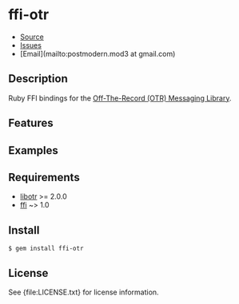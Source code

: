 # ffi-otr

* [Source](https://github.com/postmodern/ffi-otr#readme)
* [Issues](https://github.com/postmodern/ffi-otr/issues)
* [Email](mailto:postmodern.mod3 at gmail.com)

## Description

Ruby FFI bindings for the [Off-The-Record (OTR) Messaging Library](http://otr.cypherpunks.ca/).

## Features

## Examples

## Requirements

* [libotr](http://otr.cypherpunks.ca/) >= 2.0.0
* [ffi](http://github.com/ffi/ffi) ~> 1.0

## Install

    $ gem install ffi-otr

## License

See {file:LICENSE.txt} for license information.

